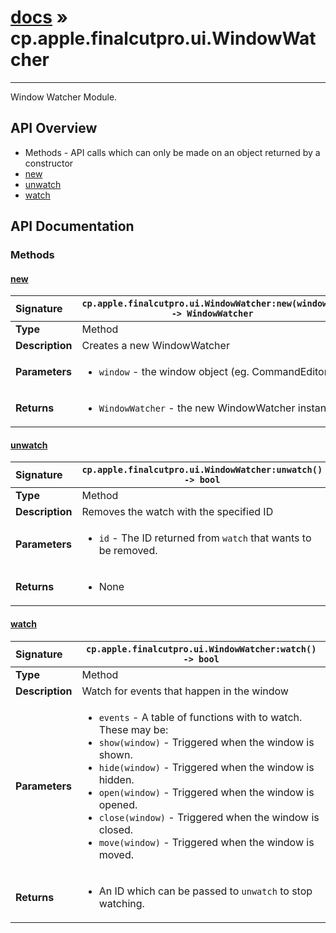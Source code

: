 # [docs](index.md) » cp.apple.finalcutpro.ui.WindowWatcher
---

Window Watcher Module.

## API Overview
* Methods - API calls which can only be made on an object returned by a constructor
 * [new](#new)
 * [unwatch](#unwatch)
 * [watch](#watch)

## API Documentation

### Methods

#### [new](#new)
| <span style="float: left;">**Signature**</span> | <span style="float: left;">`cp.apple.finalcutpro.ui.WindowWatcher:new(windowFn) -> WindowWatcher` </span>                                                          |
| -----------------------------------------------------|---------------------------------------------------------------------------------------------------------|
| **Type**                                             | Method                                                                                         |
| **Description**                                      | Creates a new WindowWatcher                                                                                         |
| **Parameters**                                       | <ul><li>`window` 	- the window object (eg. CommandEditor)</li></ul> |
| **Returns**                                          | <ul><li>`WindowWatcher`	- the new WindowWatcher instance.</li></ul>          |

#### [unwatch](#unwatch)
| <span style="float: left;">**Signature**</span> | <span style="float: left;">`cp.apple.finalcutpro.ui.WindowWatcher:unwatch() -> bool` </span>                                                          |
| -----------------------------------------------------|---------------------------------------------------------------------------------------------------------|
| **Type**                                             | Method                                                                                         |
| **Description**                                      | Removes the watch with the specified ID                                                                                         |
| **Parameters**                                       | <ul><li>`id` - The ID returned from `watch` that wants to be removed.</li></ul> |
| **Returns**                                          | <ul><li>None</li></ul>          |

#### [watch](#watch)
| <span style="float: left;">**Signature**</span> | <span style="float: left;">`cp.apple.finalcutpro.ui.WindowWatcher:watch() -> bool` </span>                                                          |
| -----------------------------------------------------|---------------------------------------------------------------------------------------------------------|
| **Type**                                             | Method                                                                                         |
| **Description**                                      | Watch for events that happen in the window                                                                                         |
| **Parameters**                                       | <ul><li>`events` - A table of functions with to watch. These may be:</li><li>  `show(window)` - Triggered when the window is shown.</li><li>  `hide(window)` - Triggered when the window is hidden.</li><li>  `open(window)` - Triggered when the window is opened.</li><li>  `close(window)` - Triggered when the window is closed.</li><li>  `move(window)` - Triggered when the window is moved.</li></ul> |
| **Returns**                                          | <ul><li>An ID which can be passed to `unwatch` to stop watching.</li></ul>          |


